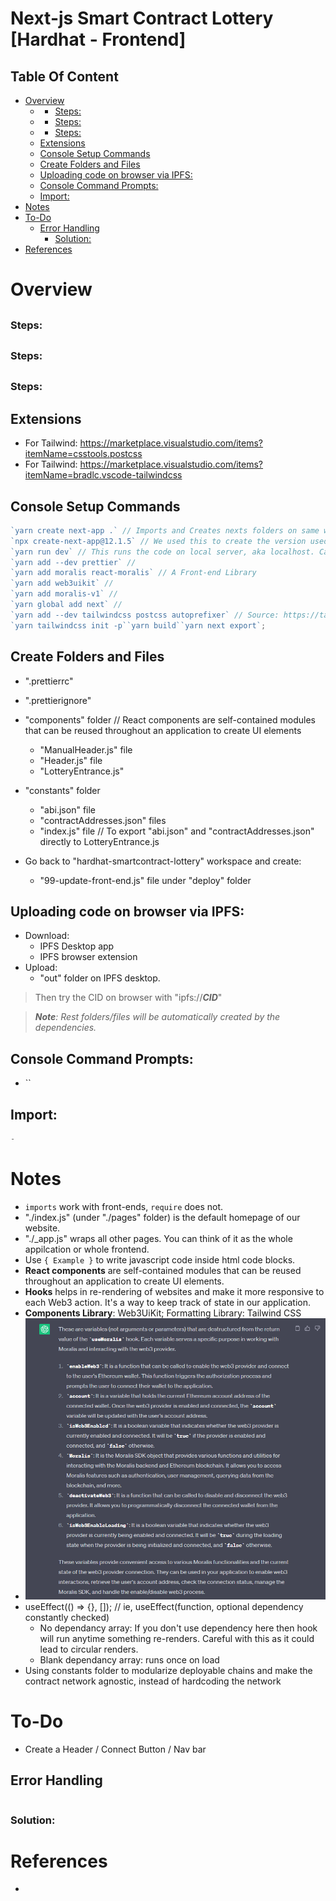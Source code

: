 # Next-js Smart Contract Lottery [Hardhat - Frontend]

## Table Of Content

- [Overview](#overview)
  - [](#)
    - [Steps:](#steps)
  - [](#-1)
    - [Steps:](#steps-1)
  - [](#-2)
    - [Steps:](#steps-2)
  - [Extensions](#extensions)
  - [Console Setup Commands](#console-setup-commands)
  - [Create Folders and Files](#create-folders-and-files)
  - [Uploading code on browser via IPFS:](#uploading-code-on-browser-via-ipfs)
  - [Console Command Prompts:](#console-command-prompts)
  - [Import:](#import)
- [Notes](#notes)
- [To-Do](#to-do)
  - [Error Handling](#error-handling)
    - [Solution:](#solution)
- [References](#references)

# Overview

##

### Steps:

##

### Steps:

##

### Steps:

## Extensions

- For Tailwind: https://marketplace.visualstudio.com/items?itemName=csstools.postcss
- For Tailwind: https://marketplace.visualstudio.com/items?itemName=bradlc.vscode-tailwindcss

## Console Setup Commands

```js
`yarn create next-app .` // Imports and Creates nexts folders on same workspace with boilerplates
`npx create-next-app@12.1.5` // We used this to create the version used in video
`yarn run dev` // This runs the code on local server, aka localhost. Can also run `yarn dev` (check scripts under "package.json")
`yarn add --dev prettier` //
`yarn add moralis react-moralis` // A Front-end Library
`yarn add web3uikit` //
`yarn add moralis-v1` //
`yarn global add next` //
`yarn add --dev tailwindcss postcss autoprefixer` // Source: https://tailwindcss.com/docs/guides/nextjs
`yarn tailwindcss init -p``yarn build``yarn next export`;
```

## Create Folders and Files

- ".prettierrc"
- ".prettierignore"
- "components" folder // React components are self-contained modules that can be reused throughout an application to create UI elements
  - "ManualHeader.js" file
  - "Header.js" file
  - "LotteryEntrance.js"
- "constants" folder

  - "abi.json" file
  - "contractAddresses.json" files
  - "index.js" file // To export "abi.json" and "contractAddresses.json" directly to LotteryEntrance.js

- Go back to "hardhat-smartcontract-lottery" workspace and create:
  - "99-update-front-end.js" file under "deploy" folder

## Uploading code on browser via IPFS:

- Download:
  - IPFS Desktop app
  - IPFS browser extension
- Upload:
  - "out" folder on IPFS desktop.

> Then try the CID on browser with "ipfs://**_CID_**"

> _**Note**: Rest folders/files will be automatically created by the dependencies._

## Console Command Prompts:

- ``

  >

## Import:

```js
-
```

# Notes

- `imports` work with front-ends, `require` does not.
- "./index.js" (under "./pages" folder) is the default homepage of our website.
- "./\_app.js" wraps all other pages. You can think of it as the whole appilcation or whole frontend.
- Use `{ Example }` to write javascript code inside html code blocks.
- **React components** are self-contained modules that can be reused throughout an application to create UI elements.
- **Hooks** helps in re-rendering of websites and make it more responsive to each Web3 action. It's a way to keep track of state in our application.
- **Components Library**: Web3UiKit; Formatting Library: Tailwind CSS
- ![ManualHeader.js -> `UseMoralis()` variables](./img/image.png)
- useEffect(() => {}, []); // ie, useEffect(function, optional dependency constantly checked)
  - No dependancy array: If you don't use dependency here then hook will run anytime something re-renders. Careful with this as it could lead to circular renders.
  - Blank dependancy array: runs once on load
- Using constants folder to modularize deployable chains and make the contract network agnostic, instead of hardcoding the network

# To-Do

- Create a Header / Connect Button / Nav bar

## Error Handling

```js

```

### Solution:

# References

-
